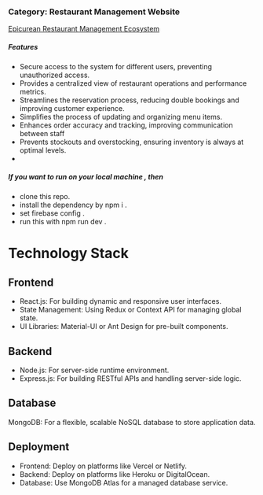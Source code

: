 
<!-- Nurturing Energetics -->
<h3>Category: Restaurant Management Website</h3>
<a href="https://a11-nurturing-energetics.web.app/"> Epicurean Restaurant Management Ecosystem</a>

<h5> Features</h5>
<ul>
<li>Secure access to the system for different users, preventing unauthorized access.</li>
<li>Provides a centralized view of restaurant operations and performance metrics.</li>
<li>Streamlines the reservation process, reducing double bookings and improving customer experience.</li>
<li> Simplifies the process of updating and organizing menu items.</li>
<li>  Enhances order accuracy and tracking, improving communication between staff </li>
<li>Prevents stockouts and overstocking, ensuring inventory is always at optimal levels.<li>
</ul>
<h5>If you want to run on your local machine , then</h5>
<ul>
<li>clone this repo.</li>
<li>install the dependency by npm i .</li>
<li>set firebase config .</li>
<li>run this with npm run dev .</li>
  
</ul>


# Technology Stack
## Frontend
* React.js: For building dynamic and responsive user interfaces.
* State Management: Using Redux or Context API for managing global state.
* UI Libraries: Material-UI or Ant Design for pre-built components.
## Backend
* Node.js: For server-side runtime environment.
* Express.js: For building RESTful APIs and handling server-side logic.
## Database
MongoDB: For a flexible, scalable NoSQL database to store application data.
## Deployment
* Frontend: Deploy on platforms like Vercel or Netlify.
* Backend: Deploy on platforms like Heroku or DigitalOcean.
* Database: Use MongoDB Atlas for a managed database service.


